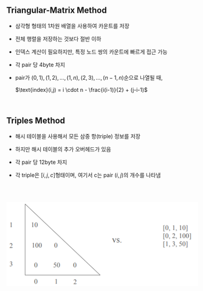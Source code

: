 <br />

## Triangular-Matrix Method

- 삼각형 형태의 1차원 배열을 사용하여 카운트를 저장

- 전체 행렬을 저장하는 것보다 절반 이하

- 인덱스 계산이 필요하지만, 특정 노드 쌍의 카운트에 빠르게 접근 가능

- 각 pair 당 4byte 차지

- pair가 $(0,1), (1,2), \dots, (1,n), (2,3), \dots, (n-1,n)$순으로 나열될 때,

  $\text{index}(i,j) = i \cdot n - \frac{i(i-1)}{2} + (j-i-1)$

<br />

## Triples Method

- 해시 테이블을 사용해서 모든 삼중 항(triple) 정보를 저장

- 하지만 해시 테이블의 추가 오버헤드가 있음

- 각 pair 당 12byte 차지

- 각 triple은 $[i, j, c]$형태이며, 여기서 c는 pair $(i, j)$의 개수를 나타냄

<br />
<br />

![alt text](https://github.com/Heejinee3/Study/blob/master/Data/Concept/Figure/Figure2.png?raw=true)

<br />
<br />
<br />
<br />

